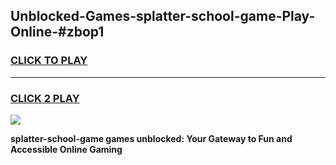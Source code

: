 
## Unblocked-Games-splatter-school-game-Play-Online-#zbop1
<h3>
<a href="https://premium.freeplayer.one?title=splatter-school-game&ref=27F">CLICK TO PLAY</a></h3>
<hr>

<h3>
<a href="https://premium.freeplayer.one?title=splatter-school-game&ref=27F">CLICK 2 PLAY</a>
  
</h3>

<a href="https://premium.freeplayer.one?title=splatter-school-game&ref=27F"><img src="https://clearcache.store/games.png"></a>


**splatter-school-game games unblocked: Your Gateway to Fun and Accessible Online Gaming**
